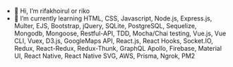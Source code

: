 - 👋 Hi, I’m rifakhoirul or riko
- 🌱 I’m currently learning HTML, CSS, Javascript, Node.js, Express.js, Multer, EJS, Bootstrap, jQuery, SQLite, PostgreSQL, Sequelize, Mongodb, Mongoose, Restful-API, TDD, Mocha/Chai testing, Vue.js, Vue CLI, Vuex, D3.js, GoogleMaps API, React.js, React Hooks, Socket.IO, Redux, React-Redux, Redux-Thunk, GraphQL Apollo, Firebase, Material UI, React Native, React Native SVG, AWS, Prisma, Ngrok, PM2

<!---
rifakhoirul/rifakhoirul is a ✨ special ✨ repository because its `README.md` (this file) appears on your GitHub profile.
You can click the Preview link to take a look at your changes.
--->
